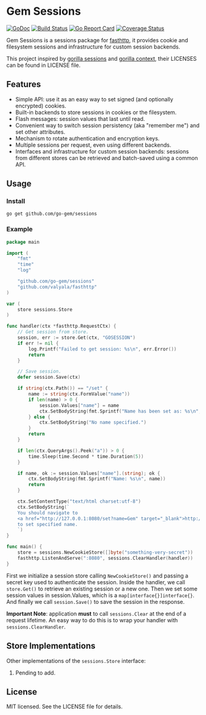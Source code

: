 Gem Sessions
============
[![GoDoc](https://godoc.org/github.com/go-gem/sessions?status.svg)](https://godoc.org/github.com/go-gem/sessions)
[![Build Status](https://travis-ci.org/go-gem/sessions.svg?branch=master)](https://travis-ci.org/go-gem/sessions)
[![Go Report Card](https://goreportcard.com/badge/github.com/go-gem/sessions)](https://goreportcard.com/report/github.com/go-gem/sessions)
[![Coverage Status](https://coveralls.io/repos/github/go-gem/sessions/badge.svg?branch=master)](https://coveralls.io/github/go-gem/sessions?branch=master)

Gem Sessions is a sessions package for [fasthttp](https://github.com/valyala/fasthttp), it provides cookie and filesystem sessions
and infrastructure for custom session backends.

This project inspired by [gorilla sessions](https://github.com/gorilla/sessions) and [gorilla context](https://github.com/gorilla/context),
their LICENSES can be found in LICENSE file.

## Features

* Simple API: use it as an easy way to set signed (and optionally
  encrypted) cookies.
* Built-in backends to store sessions in cookies or the filesystem.
* Flash messages: session values that last until read.
* Convenient way to switch session persistency (aka "remember me") and set
  other attributes.
* Mechanism to rotate authentication and encryption keys.
* Multiple sessions per request, even using different backends.
* Interfaces and infrastructure for custom session backends: sessions from
  different stores can be retrieved and batch-saved using a common API.

## Usage

### Install
```
go get github.com/go-gem/sessions
```

### Example
```go
package main

import (
	"fmt"
	"time"
	"log"

	"github.com/go-gem/sessions"
	"github.com/valyala/fasthttp"
)

var (
	store sessions.Store
)

func handler(ctx *fasthttp.RequestCtx) {
	// Get session from store.
	session, err := store.Get(ctx, "GOSESSION")
	if err != nil {
        log.Printf("Failed to get session: %s\n", err.Error())
        return
	}

	// Save session.
	defer session.Save(ctx)

	if string(ctx.Path()) == "/set" {
		name := string(ctx.FormValue("name"))
		if len(name) > 0 {
			session.Values["name"] = name
			ctx.SetBodyString(fmt.Sprintf("Name has been set as: %s\n", session.Values["name"]))
		} else {
			ctx.SetBodyString("No name specified.")
		}
		return
	}

	if len(ctx.QueryArgs().Peek("a")) > 0 {
		time.Sleep(time.Second * time.Duration(5))
	}

	if name, ok := session.Values["name"].(string); ok {
		ctx.SetBodyString(fmt.Sprintf("Name: %s\n", name))
		return
	}

	ctx.SetContentType("text/html charset:utf-8")
	ctx.SetBodyString(`
	You should navigate to
	<a href="http://127.0.0.1:8080/set?name=Gem" target="_blank">http://127.0.0.1:8080/set?name=Gem</a>
	to set specified name.
	`)
}

func main() {
	store = sessions.NewCookieStore([]byte("something-very-secret"))
	fasthttp.ListenAndServe(":8080", sessions.ClearHandler(handler))
}
```

First we initialize a session store calling `NewCookieStore()` and passing a
secret key used to authenticate the session. Inside the handler, we call
`store.Get()` to retrieve an existing session or a new one. Then we set some
session values in session.Values, which is a `map[interface{}]interface{}`.
And finally we call `session.Save()` to save the session in the response.

**Important Note**: application **must** to call `sessions.Clear` at the end of a request lifetime.
An easy way to do this is to wrap your handler with `sessions.ClearHandler`.


## Store Implementations

Other implementations of the `sessions.Store` interface:

1. Pending to add.


## License

MIT licensed. See the LICENSE file for details.

